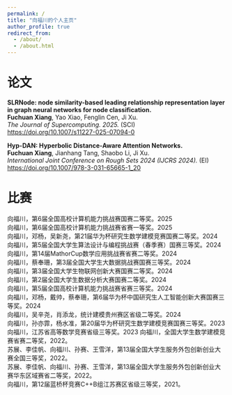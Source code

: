 ```yaml
---
permalink: /
title: "向福川的个人主页"
author_profile: true
redirect_from: 
  - /about/
  - /about.html
---
```


论文
======
**SLRNode: node similarity-based leading relationship representation layer in graph neural networks for node classification.**  
**Fuchuan Xiang**, Yao Xiao, Fenglin Cen, Ji Xu.  
*The Journal of Supercomputing. 2025.* (SCI)  
https://doi.org/10.1007/s11227-025-07094-0

**Hyp-DAN: Hyperbolic Distance-Aware Attention Networks.**   
**Fuchuan Xiang**, Jianhang Tang, Shaobo Li, Ji Xu.  
*International Joint Conference on Rough Sets 2024 (IJCRS 2024).* (EI)  
https://doi.org/10.1007/978-3-031-65665-1_20

比赛
======
向福川，第6届全国高校计算机能力挑战赛国赛二等奖。2025  
向福川，第6届全国高校计算机能力挑战赛省赛一等奖。2025  
向福川，邓杨，吴新尧，第21届华为杯研究生数学建模竞赛国赛二等奖。2024  
向福川，第5届全国大学生算法设计与编程挑战赛（春季赛）国赛三等奖。2024  
向福川，第14届MathorCup数学应用挑战赛省赛二等奖。2024  
向福川，蔡奉珊，第3届全国大学生大数据挑战赛国赛三等奖。2024  
向福川，第3届全国大学生物联网创新大赛国赛二等奖。2024  
向福川，第2届全国大学生数据分析大赛国赛二等奖。2024  
向福川，第5届全国高校计算机能力挑战赛省赛三等奖。2024  
向福川，邓杨，戴帅，蔡奉珊，第6届华为杯中国研究生人工智能创新大赛国赛三等奖。2024  
向福川，吴辛尧，肖添龙，统计建模贵州赛区省级二等奖。2024  
向福川，孙亦霏，杨水准，第20届华为杯研究生数学建模竞赛国赛三等奖。2023  
向福川，江苏省高等数学竞赛省级三等奖。2023 
向福川，全国大学生数学建模竞赛省赛二等奖，2022。  
苏展、李佳帆、向福川、孙赛、王雪洋，第13届全国大学生服务外包创新创业大赛全国三等奖，2022。  
苏展、李佳帆、向福川、孙赛、王雪洋，第13届全国大学生服务外包创新创业大赛华东区域赛省二等奖，2022。  
向福川，第12届蓝桥杯竞赛C++B组江苏赛区省级三等奖，2021。 
